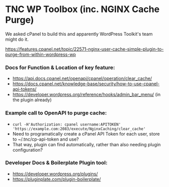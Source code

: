 # TNC WP Toolbox (inc. NGINX Cache Purge)

We asked cPanel to build this and apparently WordPress Toolkit's team might do it.

https://features.cpanel.net/topic/22571-nginx-user-cache-simple-plugin-to-purge-from-within-wordpress-wp

### Docs for Function & Location of key feature:

- https://api.docs.cpanel.net/openapi/cpanel/operation/clear_cache/
- https://docs.cpanel.net/knowledge-base/security/how-to-use-cpanel-api-tokens/
- https://developer.wordpress.org/reference/hooks/admin_bar_menu/ (in the plugin already)

### Example call to OpenAPI to purge cache:

- `curl -H'Authorization: cpanel username:APITOKEN' 'https://example.com:2083/execute/NginxCaching/clear_cache'`
- Need to programatically create a cPanel API Token for each user, store to ~/.tnc/cp-api-token and use?
- That way, plugin can find automatically, rather than also needing plugin configuration?

### Developer Docs & Boilerplate Plugin tool:

- https://developer.wordpress.org/plugins/
- https://pluginplate.com/plugin-boilerplate/
